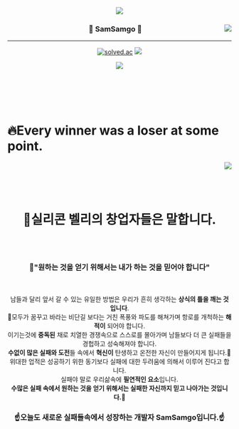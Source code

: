 <p align="center">
  <img src="https://capsule-render.vercel.app/api?type=waving&color=auto&height=300&section=header&text=SamSamgo%20&fontSize=90" />
</p>


<!-- https://velog.io/@seondal/Github-Readme-%EA%BE%B8%EB%AF%B8%EA%B8%B0-%EC%B4%9D%EC%A0%95%EB%A6%AC#%EC%99%84%EC%84%B1 -->

<div align="center">
  
  <img align="right" src="https://github-readme-stats.vercel.app/api/top-langs/?username=samsamgo&theme=dracula&exclude_repo=Computer-Science-Engineering,clone-web-scrapper&hide=Procfile&layout=compact&langs_count=8"/>

  
  ### 🐒 SamSamgo 🦍
  
  ---
  
  <a href="https://github.com/samsamgo"><img alt="solved.ac" src="https://hits.seeyoufarm.com/api/count/incr/badge.svg?url=https%3A%2F%2Fgithub.com%2Fsamsamgo&count_bg=%23000000&title_bg=%23000000&icon=github.svg&icon_color=%23E7E7E7&title=GitHub&edge_flat=false)"/></a> <a href="https://solved.ac/jku2222"><img src="http://mazassumnida.wtf/api/mini/generate_badge?boj=jku2222"/></a>
 
 <a href="https://samsamgoo.tistory.com/"><img src="https://img.shields.io/badge/Velog-3DDC84?style=flat-square&logo=Blogger&logoColor=white"/></a>

  <br>
 
</div>
  <br \>
  <br \>
    <br \>
    



<h1>🔥Every winner was a loser at some point.</h1>
<div>
 <img align="right" src="https://user-images.githubusercontent.com/110460401/199253751-549e5987-db9b-48d3-a003-3c98d5af5e51.png"/>
     <br>  </br>  
     <br>  </br> 


 <h1 align="center"> 📢실리콘 벨리의 창업자들은 말합니다. </h1>
    <br>  </br>
 <h3 align="center"> 🧭"원하는 것을 얻기 위해서는 내가 하는 것을 믿어야 합니다" </h3>
 <br>  </br>
 <div align="center">
 남들과 달리 앞서 갈 수 있는 유일한 방법은 우리가 흔히 생각하는 <strong>상식의 틀을 깨는 것입니다</strong>.
   <br>
   🌊모두가 꿈꾸고 바라는 비단길 보다는 거친 폭풍와 파도를 해쳐가며 항로를 개척하는 <strong>해적이</strong> 되어야 합니다.
    <br>
  이기는것에 <strong>중독된</strong> 채로 치열한 경쟁속으로 스스로를 몰아가며 남들보다 더 큰 실패들을 경헙하고 성숙해져야 합니다.
    <br>
  <strong>수없이 많은 실패와 도전</strong>들 속에서 <strong>혁신이</strong> 탄생하고 온전한 자신이 만들어지게 됩니다.🤴
  <br>
  위대한 업적은 성공하기 위한 동기보다 실패에 대한 두려움에 의해서 이루어 진다고 합니다.
  <br>
  실패야 말로 우리삶속에 <strong>필연적인 요소</strong>입니다.
  <br>
  <strong>수많은 실패 속에서 원하는 것을 얻기 위해서는 실패한 자신까지 믿고 나아가는 것입니다.🙏</strong>
 </div>
  <h3 align="center">
☝오늘도 새로운 실패들속에서 성장하는 개발자 SamSamgo입니다.☝
</h3>



